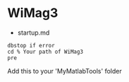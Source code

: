 # WiMag3
- startup.md

```
dbstop if error
cd % Your path of WiMag3
pre
```

Add this to your 'MyMatlabTools' folder